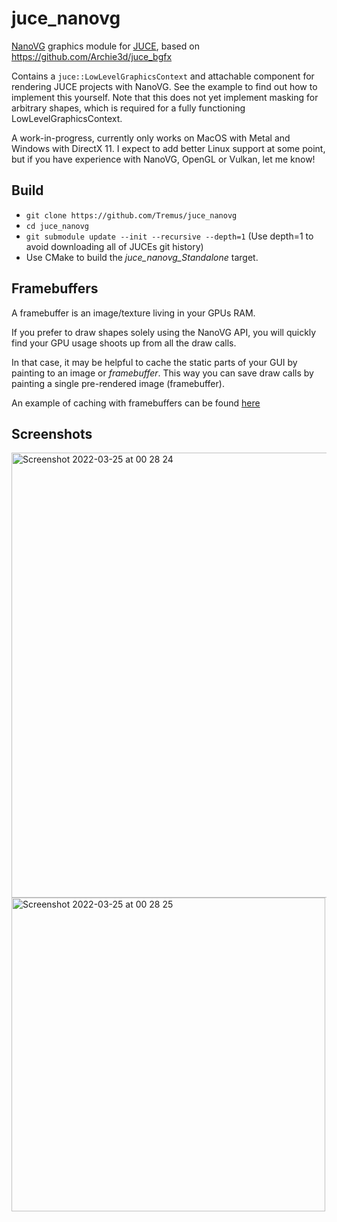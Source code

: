 # juce_nanovg

[NanoVG](https://github.com/memononen/nanovg) graphics module for [JUCE](https://github.com/juce-framework/JUCE), based on https://github.com/Archie3d/juce_bgfx

Contains a `juce::LowLevelGraphicsContext` and attachable component for rendering JUCE projects with NanoVG. See the example to find out how to implement this yourself. Note that this does not yet implement masking for arbitrary shapes, which is required for a fully functioning LowLevelGraphicsContext.

A work-in-progress, currently only works on MacOS with Metal and Windows with DirectX 11. I expect to add better Linux support at some point, but if you have experience with NanoVG, OpenGL or Vulkan, let me know!

## Build

- `git clone https://github.com/Tremus/juce_nanovg`
- `cd juce_nanovg`
- `git submodule update --init --recursive --depth=1` (Use depth=1 to avoid downloading all of JUCEs git history)
- Use CMake to build the _juce_nanovg_Standalone_ target.

## Framebuffers

A framebuffer is an image/texture living in your GPUs RAM.

If you prefer to draw shapes solely using the NanoVG API, you will quickly find your GPU usage shoots up from all the draw calls.

In that case, it may be helpful to cache the static parts of your GUI by painting to an image or _framebuffer_. This way you can save draw calls by painting a single pre-rendered image (framebuffer).

An example of caching with framebuffers can be found [here](Source/example/FramebufferTest.h)

## Screenshots

<img width="712" alt="Screenshot 2022-03-25 at 00 28 24" src="https://user-images.githubusercontent.com/44585538/160026228-2c59e3ec-ce98-4492-af4a-cd9611f912c5.png">

<img width="502" alt="Screenshot 2022-03-25 at 00 28 25" src="https://user-images.githubusercontent.com/44585538/160179153-b2fa2d56-2453-4614-98d6-702d730635f3.png">
